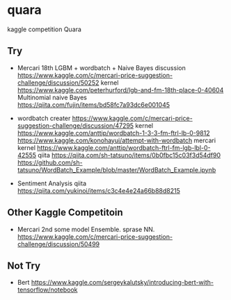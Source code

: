 # quara
kaggle competition Quara

## Try
* Mercari 18th LGBM + wordbatch + Naive Bayes
discussion
https://www.kaggle.com/c/mercari-price-suggestion-challenge/discussion/50252
kernel
https://www.kaggle.com/peterhurford/lgb-and-fm-18th-place-0-40604
Multinomial naive Bayes
https://qiita.com/fujin/items/bd58fc7a93dc6e001045

* wordbatch
creater
https://www.kaggle.com/c/mercari-price-suggestion-challenge/discussion/47295
kernel
https://www.kaggle.com/anttip/wordbatch-1-3-3-fm-ftrl-lb-0-9812
https://www.kaggle.com/konohayui/attempt-with-wordbatch
mercari kernel
https://www.kaggle.com/anttip/wordbatch-ftrl-fm-lgb-lbl-0-42555
qiita
https://qiita.com/sh-tatsuno/items/0b0fbc15c03f3d54df90
https://github.com/sh-tatsuno/WordBatch_Example/blob/master/WordBatch_Example.ipynb

* Sentiment Analysis
qiita
https://qiita.com/yukinoi/items/c3c4e4e24a66b88d8215

## Other Kaggle Competitoin

* Mercari
2nd
some model Ensemble. sprase NN.
https://www.kaggle.com/c/mercari-price-suggestion-challenge/discussion/50499

## Not Try

* Bert
https://www.kaggle.com/sergeykalutsky/introducing-bert-with-tensorflow/notebook
